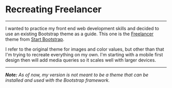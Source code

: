 # Recreating Freelancer
---
I wanted to practice my front end web development skills and decided to use an existing Bootstrap theme as a guide. This one is the [Freelancer](http://startbootstrap.com/template-overviews/freelancer/) theme from [Start Bootstrap](http://startbootstrap.com/).

I refer to the original theme for images and color values, but other than that I'm trying to recreate everything on my own. I'm starting with a mobile first design then will add media queries so it scales well with larger devices.

***

*__Note:__ As of now, my version is not meant to be a theme that can be installed and used with the Bootstrap framework.*